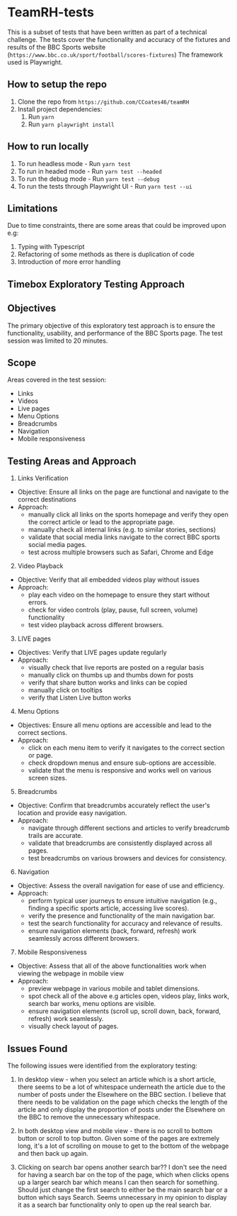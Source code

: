 # TeamRH-tests

This is a subset of tests that have been written as part of a technical challenge.
The tests cover the functionality and accuracy of the fixtures and results of the BBC Sports website (`https://www.bbc.co.uk/sport/football/scores-fixtures`)
The framework used is Playwright.

## How to setup the repo

1. Clone the repo from `https://github.com/CCoates46/teamRH`
2. Install project dependencies:
    1. Run `yarn`
    2. Run `yarn playwright install` 

## How to run locally

1. To run headless mode - Run `yarn test`
2. To run in headed mode - Run `yarn test --headed`
3. To run the debug mode - Run `yarn test --debug`
4. To run the tests through Playwright UI - Run `yarn test --ui`

## Limitations

Due to time constraints, there are some areas that could be improved upon e.g:
1. Typing with Typescript
2. Refactoring of some methods as there is duplication of code
3. Introduction of more error handling


## Timebox Exploratory Testing Approach

## Objectives
The primary objective of this exploratory test approach is to ensure the functionality, usability, and performance of the BBC Sports page. The test session was limited to 20 minutes. 

## Scope
Areas covered in the test session:
 - Links
 - Videos
 - Live pages
 - Menu Options
 - Breadcrumbs
 - Navigation
 - Mobile responsiveness

 ## Testing Areas and Approach

 1. Links Verification

 - Objective: Ensure all links on the page are functional and navigate to the correct destinations
 - Approach: 
    - manually click all links on the sports homepage and verify they open the correct article or lead to the appropriate page.
    - manually check all internal links (e.g. to similar stories, sections)
    - validate that social media links navigate to the correct BBC sports social media pages.
    - test across multiple browsers such as Safari, Chrome and Edge

 2. Video Playback 

 - Objective: Verify that all embedded videos play without issues
 - Approach: 
    - play each video on the homepage to ensure they start without errors.
    - check for video controls (play, pause, full screen, volume) functionality
    - test video playback across different browsers.
    
3. LIVE pages

 - Objectives: Verify that LIVE pages update regularly
 - Approach:
    - visually check that live reports are posted on a regular basis 
    - manually click on thumbs up and thumbs down for posts
    - verify that share button works and links can be copied 
    - manually click on tooltips
    - verify that Listen Live button works

4. Menu Options

 - Objectives: Ensure all menu options are accessible and lead to the correct sections.
 - Approach:
    - click on each menu item to verify it navigates to the correct section or page.
    - check dropdown menus and ensure sub-options are accessible.
    - validate that the menu is responsive and works well on various screen sizes.

5. Breadcrumbs

- Objective: Confirm that breadcrumbs accurately reflect the user's location and provide easy navigation.
- Approach:
    - navigate through different sections and articles to verify breadcrumb trails are accurate.
    - validate that breadcrumbs are consistently displayed across all pages.
    - test breadcrumbs on various browsers and devices for consistency.

6. Navigation

 - Objective: Assess the overall navigation for ease of use and efficiency.
 - Approach:
    - perform typical user journeys to ensure intuitive navigation (e.g., finding a specific sports article, accessing live scores).
    - verify the presence and functionality of the main navigation bar.
    - test the search functionality for accuracy and relevance of results.
    - ensure navigation elements (back, forward, refresh) work seamlessly across different browsers.

7. Mobile Responsiveness

 - Objective: Assess that all of the above functionalities work when viewing the webpage in mobile view
 - Approach:
    - preview webpage in various mobile and tablet dimensions.
    - spot check all of the above e.g articles open, videos play, links work, search bar works, menu options are visible.
    - ensure navigation elements (scroll up, scroll down, back, forward, refresh) work seamlessly.
    - visually check layout of pages.

 ## Issues Found

 The following issues were identified from the exploratory testing:

 1. In desktop view - when you select an article which is a short article, there seems to be a lot of whitespace underneath the article due to the number of posts under the Elsewhere on the BBC section.
 I believe that there needs to be validation on the page which checks the length of the article and only display the proportion of posts under the Elsewhere on the BBC to remove the unnecessary whitespace.

 2. In both desktop view and mobile view - there is no scroll to bottom button or scroll to top button.
 Given some of the pages are extremely long, it's a lot of scrolling on mouse to get to the bottom of the webpage and then back up again.

3. Clicking on search bar opens another search bar??
I don't see the need for having a search bar on the top of the page, which when clicks opens up a larger search bar which means I can then search for something.
Should just change the first search to either be the main search bar or a button which says Search.
Seems unnecessary in my opinion to display it as a search bar functionality only to open up the real search bar.